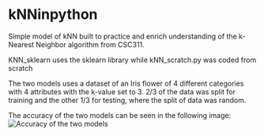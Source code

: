 # kNNinpython

Simple model of kNN built to practice and enrich understanding of the k-Nearest Neighbor algorithm from CSC311.

KNN_sklearn uses the sklearn library while kNN_scratch.py was coded from scratch 

The two models uses a dataset of an Iris flower of 4 different categories with 4 attributes with the k-value set to 3.
2/3 of the data was split for training and the other 1/3 for testing, where the split of data was random. 

The accuracy of the two models can be seen in the following image: 
![Accuracy of the two models](https://i.imgur.com/KOLGVEi.png)